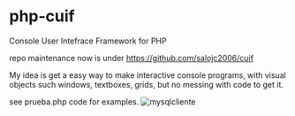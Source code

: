 # php-cuif
Console User Intefrace Framework for PHP

repo maintenance now is under https://github.com/salojc2006/cuif

My idea is get a easy way to make interactive console programs, with visual objects such windows, textboxes, grids, but no messing with code to get it.

see prueba.php code for examples.
![mysqlcliente](https://cloud.githubusercontent.com/assets/5316253/20042195/73349eba-a454-11e6-9003-123c341d0c5f.png)
